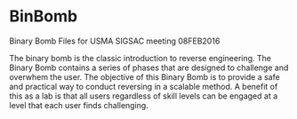 # BinBomb
Binary Bomb Files for USMA SIGSAC meeting 08FEB2016

The binary bomb is the classic introduction to reverse engineering. The Binary Bomb contains a series of phases that are designed to challenge and overwhem the user. The objective of this Binary Bomb is to provide a safe and practical way to conduct reversing in a scalable method. A benefit of this as a lab is that all users regardless of skill levels can be engaged at a level that each user finds challenging. 
